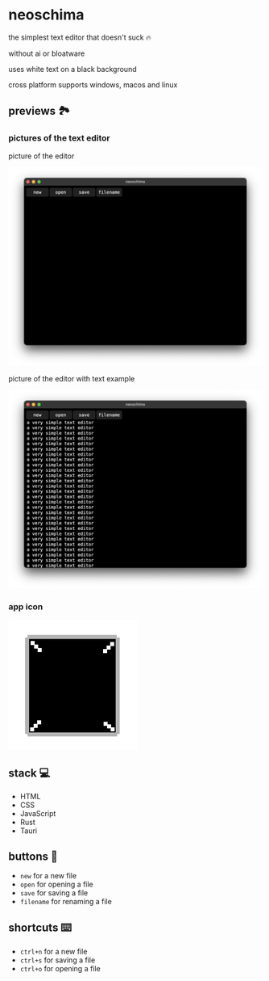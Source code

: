 # neoschima

the simplest text editor that doesn't suck 🔥

without ai or bloatware

uses white text on a black background

cross platform supports windows, macos and linux

## previews 🏞️

### pictures of the text editor

picture of the editor

![picture of neoschima](neoschima_app_preview.png)

picture of the editor with text example

![picture of neoschima with example text](neoschima_app_preview_with_text.png)

### app icon

![picture of the app icon](/src-tauri/icons/128x128@2x.png)

## stack 💻

- HTML
- CSS
- JavaScript
- Rust
- Tauri

## buttons 🔲

- `new` for a new file
- `open` for opening a file
- `save` for saving a file
- `filename` for renaming a file

## shortcuts ⌨️

- `ctrl+n` for a new file
- `ctrl+s` for saving a file
- `ctrl+o` for opening a file
